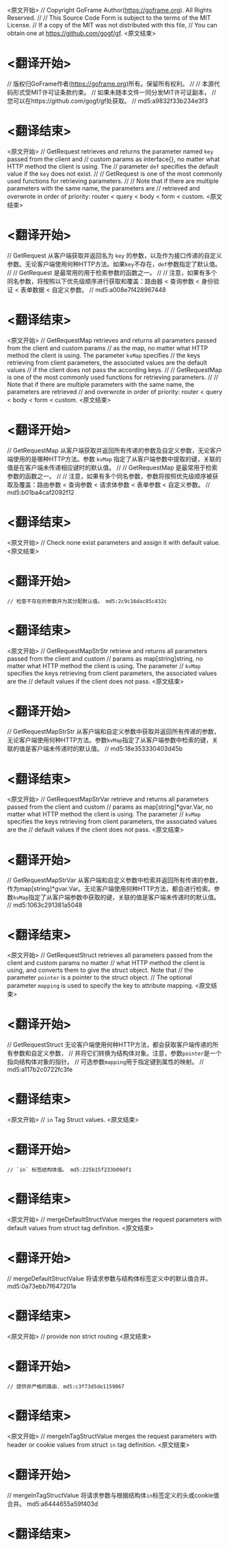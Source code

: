 
<原文开始>
// Copyright GoFrame Author(https://goframe.org). All Rights Reserved.
//
// This Source Code Form is subject to the terms of the MIT License.
// If a copy of the MIT was not distributed with this file,
// You can obtain one at https://github.com/gogf/gf.
<原文结束>

# <翻译开始>
// 版权归GoFrame作者(https://goframe.org)所有。保留所有权利。
//
// 本源代码形式受MIT许可证条款约束。
// 如果未随本文件一同分发MIT许可证副本，
// 您可以在https://github.com/gogf/gf处获取。
// md5:a9832f33b234e3f3
# <翻译结束>


<原文开始>
// GetRequest retrieves and returns the parameter named `key` passed from the client and
// custom params as interface{}, no matter what HTTP method the client is using. The
// parameter `def` specifies the default value if the `key` does not exist.
//
// GetRequest is one of the most commonly used functions for retrieving parameters.
//
// Note that if there are multiple parameters with the same name, the parameters are
// retrieved and overwrote in order of priority: router < query < body < form < custom.
<原文结束>

# <翻译开始>
// GetRequest 从客户端获取并返回名为 `key` 的参数，以及作为接口传递的自定义参数。无论客户端使用何种HTTP方法。如果`key`不存在，`def`参数指定了默认值。
// 
// GetRequest 是最常用的用于检索参数的函数之一。
// 
// 注意，如果有多个同名参数，将按照以下优先级顺序进行获取和覆盖：路由器 < 查询参数 < 身份验证 < 表单数据 < 自定义参数。
// md5:a008e7f428967448
# <翻译结束>


<原文开始>
// GetRequestMap retrieves and returns all parameters passed from the client and custom params
// as the map, no matter what HTTP method the client is using. The parameter `kvMap` specifies
// the keys retrieving from client parameters, the associated values are the default values
// if the client does not pass the according keys.
//
// GetRequestMap is one of the most commonly used functions for retrieving parameters.
//
// Note that if there are multiple parameters with the same name, the parameters are retrieved
// and overwrote in order of priority: router < query < body < form < custom.
<原文结束>

# <翻译开始>
// GetRequestMap 从客户端获取并返回所有传递的参数及自定义参数，无论客户端使用的是哪种HTTP方法。参数 `kvMap` 指定了从客户端参数中提取的键，关联的值是在客户端未传递相应键时的默认值。
//
// GetRequestMap 是最常用于检索参数的函数之一。
//
// 注意，如果有多个同名参数，参数将按照优先级顺序被获取及覆盖：路由参数 < 查询参数 < 请求体参数 < 表单参数 < 自定义参数。
// md5:b01ba4caf2092f12
# <翻译结束>


<原文开始>
// Check none exist parameters and assign it with default value.
<原文结束>

# <翻译开始>
	// 检查不存在的参数并为其分配默认值。 md5:2c9c16dac85c432c
# <翻译结束>


<原文开始>
// GetRequestMapStrStr retrieve and returns all parameters passed from the client and custom
// params as map[string]string, no matter what HTTP method the client is using. The parameter
// `kvMap` specifies the keys retrieving from client parameters, the associated values are the
// default values if the client does not pass.
<原文结束>

# <翻译开始>
// GetRequestMapStrStr 从客户端和自定义参数中获取并返回所有传递的参数，无论客户端使用何种HTTP方法。参数`kvMap`指定了从客户端参数中检索的键，关联的值是客户端未传递时的默认值。
// md5:18e353330403d45b
# <翻译结束>


<原文开始>
// GetRequestMapStrVar retrieve and returns all parameters passed from the client and custom
// params as map[string]*gvar.Var, no matter what HTTP method the client is using. The parameter
// `kvMap` specifies the keys retrieving from client parameters, the associated values are the
// default values if the client does not pass.
<原文结束>

# <翻译开始>
// GetRequestMapStrVar 从客户端和自定义参数中检索并返回所有传递的参数，作为map[string]*gvar.Var。无论客户端使用何种HTTP方法，都会进行检索。参数`kvMap`指定了从客户端参数中获取的键，关联的值是客户端未传递时的默认值。
// md5:1063c291381a5048
# <翻译结束>


<原文开始>
// GetRequestStruct retrieves all parameters passed from the client and custom params no matter
// what HTTP method the client is using, and converts them to give the struct object. Note that
// the parameter `pointer` is a pointer to the struct object.
// The optional parameter `mapping` is used to specify the key to attribute mapping.
<原文结束>

# <翻译开始>
// GetRequestStruct 无论客户端使用何种HTTP方法，都会获取客户端传递的所有参数和自定义参数，
// 并将它们转换为结构体对象。注意，参数`pointer`是一个指向结构体对象的指针。
// 可选参数`mapping`用于指定键到属性的映射。
// md5:a117b2c0722fc3fe
# <翻译结束>


<原文开始>
// `in` Tag Struct values.
<原文结束>

# <翻译开始>
	// `in` 标签结构体值。 md5:225b15f233b09df1
# <翻译结束>


<原文开始>
// mergeDefaultStructValue merges the request parameters with default values from struct tag definition.
<原文结束>

# <翻译开始>
// mergeDefaultStructValue 将请求参数与结构体标签定义中的默认值合并。 md5:0a73ebb7f647201a
# <翻译结束>


<原文开始>
// provide non strict routing
<原文结束>

# <翻译开始>
	// 提供非严格的路由. md5:c3f73d5de1159867
# <翻译结束>


<原文开始>
// mergeInTagStructValue merges the request parameters with header or cookie values from struct `in` tag definition.
<原文结束>

# <翻译开始>
// mergeInTagStructValue 将请求参数与根据结构体`in`标签定义的头或cookie值合并。 md5:a6444655a59f403d
# <翻译结束>

